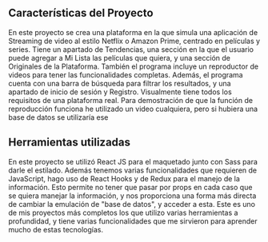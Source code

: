## Características del Proyecto
En este proyecto se crea una plataforma en la que simula una aplicación de Streaming de video al estilo Netflix o Amazon Prime, centrado en películas y series. Tiene un apartado de Tendencias, una sección en la que el usuario puede agregar a Mi Lista las películas que quiera, y una sección de Originales de la Plataforma.
También el programa incluye un reproductor de videos para tener las funcionalidades completas.
Además, el programa cuenta con una barra de búsqueda para filtrar los resultados, y una apartado de inicio de sesión y Registro. Visualmente tiene todos los requisitos de una plataforma real.
Para demostración de que la función de reproducción funciona he utilizado un video cualquiera, pero si hubiera una base de datos se utilizaría ese
## Herramientas utilizadas
En este proyecto se utilizó React JS para el maquetado junto con Sass para darle el estilado. Además tenemos varias funcionalidades que requieren de JavaScript, hago uso de React Hooks y de Redux para el manejo de la información. Esto permite no tener que pasar por props en cada caso que se quiera manejar la información, y nos proporciona una forma más directa de cambiar la emulación de "base de datos", y acceder a esta.
Este es uno de mis proyectos más completos los que utilizo varias herramientas a profundidad, y tiene varias funcionalidades que me sirvieron para aprender mucho de estas tecnologías. 

